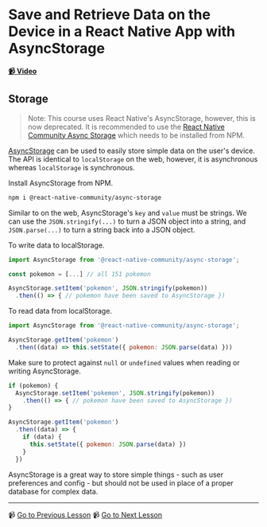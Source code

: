 # Save and Retrieve Data on the Device in a React Native App with AsyncStorage

**[📹 Video](https://egghead.io/lessons/react-native-save-and-retrieve-data-on-the-device-in-a-react-native-app-with-asyncstorage)**

## Storage

> Note: This course uses React Native's AsyncStorage, however, this is now deprecated. It is recommended to use the [React Native Community Async Storage](https://react-native-community.github.io/async-storage/docs/install) which needs to be installed from NPM.

[AsyncStorage](https://react-native-community.github.io/async-storage/docs/install) can be used to easily store simple data on the user's device. The API is identical to `localStorage` on the web, however, it is asynchronous whereas `localStorage` is synchronous.

Install AsyncStorage from NPM.

```bash
npm i @react-native-community/async-storage
```

Similar to on the web, AsyncStorage's `key` and `value` must be strings. We can use the `JSON.stringify(...)` to turn a JSON object into a string, and `JSON.parse(...)` to turn a string back into a JSON object.

To write data to localStorage.

```jsx
import AsyncStorage from '@react-native-community/async-storage';

const pokemon = [...] // all 151 pokemon

AsyncStorage.setItem('pokemon', JSON.stringify(pokemon))
  .then(() => { // pokemon have been saved to AsyncStorage })
```

To read data from localStorage.

```jsx
import AsyncStorage from '@react-native-community/async-storage';

AsyncStorage.getItem('pokemon')
  .then((data) => this.setState({ pokemon: JSON.parse(data) }))
```

Make sure to protect against `null` or `undefined` values when reading or writing AsyncStorage.

```jsx
if (pokemon) {
  AsyncStorage.setItem('pokemon', JSON.stringify(pokemon))
    .then(() => { // pokemon have been saved to AsyncStorage })
}
```

```jsx
AsyncStorage.getItem('pokemon')
  .then((data) => {
    if (data) {
      this.setState({ pokemon: JSON.parse(data) })
    }
  })
```

AsyncStorage is a great way to store simple things - such as user preferences and config - but should not be used in place of a proper database for complex data.

---

📹 [Go to Previous Lesson](https://egghead.io/lessons/react-native-show-a-spinner-while-submitting-a-form-in-react-native-with-activityindicator)
📹 [Go to Next Lesson](https://egghead.io/lessons/react-native-change-the-splash-screen-for-ios-apps-built-with-react-native)
